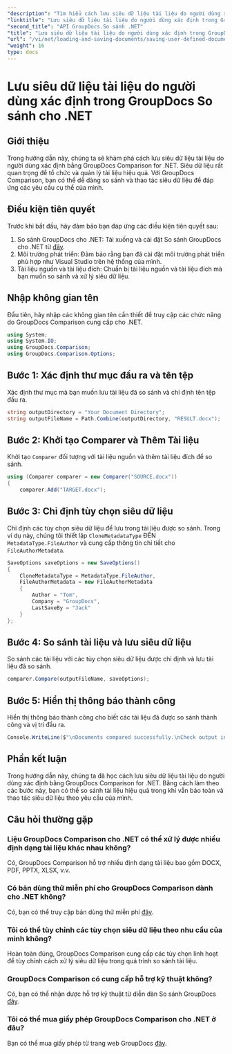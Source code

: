 ```yaml
---
"description": "Tìm hiểu cách lưu siêu dữ liệu tài liệu do người dùng xác định bằng GroupDocs Comparison for .NET. Dễ dàng so sánh và thao tác siêu dữ liệu với hướng dẫn từng bước."
"linktitle": "Lưu siêu dữ liệu tài liệu do người dùng xác định trong GroupDocs So sánh cho .NET"
"second_title": "API GroupDocs.So sánh .NET"
"title": "Lưu siêu dữ liệu tài liệu do người dùng xác định trong GroupDocs So sánh cho .NET"
"url": "/vi/net/loading-and-saving-documents/saving-user-defined-document-metadata/"
"weight": 16
type: docs
---
```

# Lưu siêu dữ liệu tài liệu do người dùng xác định trong GroupDocs So sánh cho .NET

## Giới thiệu
Trong hướng dẫn này, chúng ta sẽ khám phá cách lưu siêu dữ liệu tài liệu do người dùng xác định bằng GroupDocs Comparison for .NET. Siêu dữ liệu rất quan trọng để tổ chức và quản lý tài liệu hiệu quả. Với GroupDocs Comparison, bạn có thể dễ dàng so sánh và thao tác siêu dữ liệu để đáp ứng các yêu cầu cụ thể của mình.
## Điều kiện tiên quyết
Trước khi bắt đầu, hãy đảm bảo bạn đáp ứng các điều kiện tiên quyết sau:
1. So sánh GroupDocs cho .NET: Tải xuống và cài đặt So sánh GroupDocs cho .NET từ [đây](https://releases.groupdocs.com/comparison/net/).
2. Môi trường phát triển: Đảm bảo rằng bạn đã cài đặt môi trường phát triển phù hợp như Visual Studio trên hệ thống của mình.
3. Tài liệu nguồn và tài liệu đích: Chuẩn bị tài liệu nguồn và tài liệu đích mà bạn muốn so sánh và xử lý siêu dữ liệu.

## Nhập không gian tên
Đầu tiên, hãy nhập các không gian tên cần thiết để truy cập các chức năng do GroupDocs Comparison cung cấp cho .NET.
```csharp
using System;
using System.IO;
using GroupDocs.Comparison;
using GroupDocs.Comparison.Options;
```
## Bước 1: Xác định thư mục đầu ra và tên tệp
Xác định thư mục mà bạn muốn lưu tài liệu đã so sánh và chỉ định tên tệp đầu ra.
```csharp
string outputDirectory = "Your Document Directory";
string outputFileName = Path.Combine(outputDirectory, "RESULT.docx");
```
## Bước 2: Khởi tạo Comparer và Thêm Tài liệu
Khởi tạo `Comparer` đối tượng với tài liệu nguồn và thêm tài liệu đích để so sánh.
```csharp
using (Comparer comparer = new Comparer("SOURCE.docx"))
{
    comparer.Add("TARGET.docx");
```
## Bước 3: Chỉ định tùy chọn siêu dữ liệu
Chỉ định các tùy chọn siêu dữ liệu để lưu trong tài liệu được so sánh. Trong ví dụ này, chúng tôi thiết lập `CloneMetadataType` ĐẾN `MetadataType.FileAuthor` và cung cấp thông tin chi tiết cho `FileAuthorMetadata`.
```csharp
SaveOptions saveOptions = new SaveOptions()
{
    CloneMetadataType = MetadataType.FileAuthor,
    FileAuthorMetadata = new FileAuthorMetadata
    {
        Author = "Tom",
        Company = "GroupDocs",
        LastSaveBy = "Jack"
    }
};
```
## Bước 4: So sánh tài liệu và lưu siêu dữ liệu
So sánh các tài liệu với các tùy chọn siêu dữ liệu được chỉ định và lưu tài liệu đã so sánh.
```csharp
comparer.Compare(outputFileName, saveOptions);
```
## Bước 5: Hiển thị thông báo thành công
Hiển thị thông báo thành công cho biết các tài liệu đã được so sánh thành công và vị trí đầu ra.
```csharp
Console.WriteLine($"\nDocuments compared successfully.\nCheck output in {outputDirectory}.");
```

## Phần kết luận
Trong hướng dẫn này, chúng ta đã học cách lưu siêu dữ liệu tài liệu do người dùng xác định bằng GroupDocs Comparison for .NET. Bằng cách làm theo các bước này, bạn có thể so sánh tài liệu hiệu quả trong khi vẫn bảo toàn và thao tác siêu dữ liệu theo yêu cầu của mình.
## Câu hỏi thường gặp
### Liệu GroupDocs Comparison cho .NET có thể xử lý được nhiều định dạng tài liệu khác nhau không?
Có, GroupDocs Comparison hỗ trợ nhiều định dạng tài liệu bao gồm DOCX, PDF, PPTX, XLSX, v.v.
### Có bản dùng thử miễn phí cho GroupDocs Comparison dành cho .NET không?
Có, bạn có thể truy cập bản dùng thử miễn phí [đây](https://releases.groupdocs.com/).
### Tôi có thể tùy chỉnh các tùy chọn siêu dữ liệu theo nhu cầu của mình không?
Hoàn toàn đúng, GroupDocs Comparison cung cấp các tùy chọn linh hoạt để tùy chỉnh cách xử lý siêu dữ liệu trong quá trình so sánh tài liệu.
### GroupDocs Comparison có cung cấp hỗ trợ kỹ thuật không?
Có, bạn có thể nhận được hỗ trợ kỹ thuật từ diễn đàn So sánh GroupDocs [đây](https://forum.groupdocs.com/c/comparison/12).
### Tôi có thể mua giấy phép GroupDocs Comparison cho .NET ở đâu?
Bạn có thể mua giấy phép từ trang web GroupDocs [đây](https://purchase.groupdocs.com/buy).